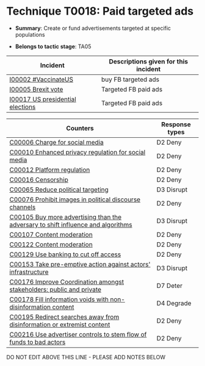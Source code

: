 # Technique T0018: Paid targeted ads

* **Summary**: Create or fund advertisements targeted at specific populations

* **Belongs to tactic stage**: TA05


| Incident | Descriptions given for this incident |
| -------- | -------------------- |
| [I00002 #VaccinateUS](../incidents/I00002.md) | buy FB targeted ads |
| [I00005 Brexit vote](../incidents/I00005.md) | Targeted FB paid ads |
| [I00017 US presidential elections](../incidents/I00017.md) | Targeted FB paid ads |



| Counters | Response types |
| -------- | -------------- |
| [C00006 Charge for social media](../counters/C00006.md) | D2 Deny |
| [C00010 Enhanced privacy regulation for social media](../counters/C00010.md) | D2 Deny |
| [C00012 Platform regulation](../counters/C00012.md) | D2 Deny |
| [C00016 Censorship](../counters/C00016.md) | D2 Deny |
| [C00065 Reduce political targeting](../counters/C00065.md) | D3 Disrupt |
| [C00076 Prohibit images in political discourse channels](../counters/C00076.md) | D2 Deny |
| [C00105 Buy more advertising than the adversary to shift influence and algorithms](../counters/C00105.md) | D3 Disrupt |
| [C00107 Content moderation](../counters/C00107.md) | D2 Deny |
| [C00122 Content moderation](../counters/C00122.md) | D2 Deny |
| [C00129 Use banking to cut off access ](../counters/C00129.md) | D2 Deny |
| [C00153 Take pre-emptive action against actors' infrastructure](../counters/C00153.md) | D3 Disrupt |
| [C00176 Improve Coordination amongst stakeholders: public and private](../counters/C00176.md) | D7 Deter |
| [C00178 Fill information voids with non-disinformation content](../counters/C00178.md) | D4 Degrade |
| [C00195 Redirect searches away from disinformation or extremist content ](../counters/C00195.md) | D2 Deny |
| [C00216 Use advertiser controls to stem flow of funds to bad actors](../counters/C00216.md) | D2 Deny |


DO NOT EDIT ABOVE THIS LINE - PLEASE ADD NOTES BELOW